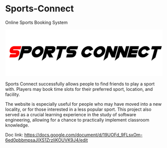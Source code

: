# Sports-Connect
Online Sports Booking System

<img src="https://github.com/anmolbhardwaj17/Sports-Connect/blob/main/logo.png" >

Sports Connect successfully allows people to find friends to play a sport with. Players may book time slots for their preferred sport, location, and facility.

The website is especially useful for people who may have moved into a new locality, or for those interested in a less popular sport. This project also served as a crucial learning experience in the study of software engineering, allowing for a chance to practically implement classroom knowledge.

Doc link: https://docs.google.com/document/d/19UOFd_9FLsxOm-6ed0pbbmpsaJIXS1ZrzliKOUVK9J4/edit

